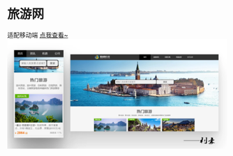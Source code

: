 # 旅游网
适配移动端 [点我查看~](https://lihao97.github.io/travel/)
![image](https://github.com/lihao97/travel/blob/master/img/detail.webp)
